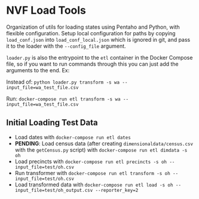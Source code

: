# NVF Load Tools

Organization of utils for loading states using Pentaho and Python, with flexible
configuration. Setup local configuration for paths by copying `load_conf.json`
into `load_conf_local.json` which is ignored in git, and pass it to the loader
with the `--config_file` argument.

`loader.py` is also the entrypoint to the `etl` container in the Docker Compose
file, so if you want to run commands through this you can just add the arguments
to the end. Ex:

Instead of: `python loader.py transform -s wa --input_file=wa_test_file.csv`

Run: `docker-compose run etl transform -s wa --input_file=wa_test_file.csv`

## Initial Loading Test Data

* Load dates with `docker-compose run etl dates`
* **PENDING**: Load census data (after creating `dimensionaldata/census.csv` with
  the `getCensus.py` script) with `docker-compose run etl dimdata -s oh`
* Load precincts with `docker-compose run etl precincts -s oh --input_file=test/oh.csv`
* Run transformer with `docker-compose run etl transform -s oh --input_file=test/oh.csv`
* Load transformed data with `docker-compose run etl load -s oh --input_file=test/oh_output.csv --reporter_key=2`
